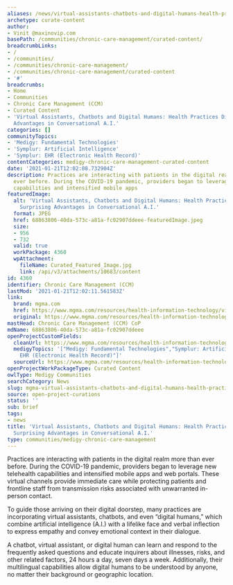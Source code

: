 ```yaml
---
aliases: /news/virtual-assistants-chatbots-and-digital-humans-health-practices-discover-surprising-advantages-in-conversational-a-i
archetype: curate-content
author:
- Vinit @maxinovip.com
basePath: /communities/chronic-care-management/curated-content/
breadcrumbLinks:
- /
- /communities/
- /communities/chronic-care-management/
- /communities/chronic-care-management/curated-content
- '#'
breadcrumbs:
- Home
- Communities
- Chronic Care Management (CCM)
- Curated Content
- 'Virtual Assistants, Chatbots and Digital Humans: Health Practices Discover Surprising
  Advantages in Conversational A.I.'
categories: []
communityTopics:
- 'Medigy: Fundamental Technologies'
- 'Symplur: Artificial Intelligence'
- 'Symplur: EHR (Electronic Health Record)'
contentCategories: medigy-chronic-care-management-curated-content
date: '2021-01-21T12:02:08.732904Z'
description: Practices are interacting with patients in the digital realm more than
  ever before. During the COVID-19 pandemic, providers began to leverage new telehealth
  capabilities and intensified mobile apps
featuredImage:
  alt: 'Virtual Assistants, Chatbots and Digital Humans: Health Practices Discover
    Surprising Advantages in Conversational A.I.'
  format: JPEG
  href: 68863806-40da-573c-a81a-fc02907ddeee-featuredImage.jpeg
  size:
  - 956
  - 732
  valid: true
  workPackage: 4360
  wpAttachment:
    fileName: Curated_Featured_Image.jpg
    link: /api/v3/attachments/10683/content
id: 4360
identifier: Chronic Care Management (CCM)
lastMod: '2021-01-21T12:02:11.561583Z'
link:
  brand: mgma.com
  href: https://www.mgma.com/resources/health-information-technology/virtual-assistants,-chatbots-and-digital-humans-h
  original: https://www.mgma.com/resources/health-information-technology/virtual-assistants,-chatbots-and-digital-humans-h
mastHead: Chronic Care Management (CCM) CoP
mdName: 68863806-40da-573c-a81a-fc02907ddeee
openProjectCustomFields:
  cleanUrl: https://www.mgma.com/resources/health-information-technology/virtual-assistants,-chatbots-and-digital-humans-h
  medigyTopics: '["Medigy: Fundamental Technologies","Symplur: Artificial Intelligence","Symplur:
    EHR (Electronic Health Record)"]'
  sourceUrl: https://www.mgma.com/resources/health-information-technology/virtual-assistants,-chatbots-and-digital-humans-h
openProjectWorkPackageType: Curated Content
owlType: Medigy Communities
searchCategory: News
slug: mgma-virtual-assistants-chatbots-and-digital-humans-health-practices-discover-surprising-advantages-in-conversational-a-i
source: open-project-curations
status: ''
sub: brief
tags:
- news
title: 'Virtual Assistants, Chatbots and Digital Humans: Health Practices Discover
  Surprising Advantages in Conversational A.I.'
type: communities/medigy-chronic-care-management
---
```


<p>Practices are interacting with patients in the digital realm more than ever before. During the COVID-19 pandemic, providers began to leverage new telehealth capabilities and intensified mobile apps and web portals. These virtual channels provide immediate care while protecting patients and frontline staff from transmission risks associated with unwarranted in-person contact.</p><p>To guide those arriving on their digital doorstep, many practices are incorporating virtual assistants, chatbots, and even “digital humans,” which combine artificial intelligence (A.I.) with a lifelike face and verbal inflection to express empathy and convey emotional context in their dialogue.</p><p>A chatbot, virtual assistant, or digital human can learn and respond to the frequently asked questions and educate inquirers about illnesses, risks, and other related factors, 24 hours a day, seven days a week. Additionally, their multilingual capabilities allow digital humans to be understood by anyone, no matter their background or geographic location.</p>